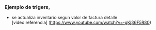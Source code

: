 ### Ejemplo de trigers,

* se actualiza inventario segun valor de factura detalle  
[video referencia] (https://www.youtube.com/watch?v=-gKj36F5R80)
